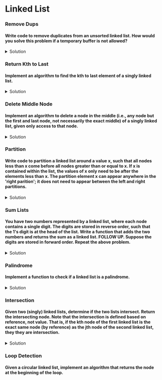 # Linked List

### Remove Dups

#### Write code to remove duplicates from an unsorted linked list. How would you solve this problem if a temporary buffer is not allowed?

<details>

  <summary>Solution</summary>

- create a hash table or set to store unique integers into it
- run through the linked list and if duplicate is present assign, prev->next = current->next
- for solving the problem without any extra space, we can create a runner pointer which checks for duplicates in the right side for the linked list
- Time Complexity is, $O(n)$
- Space Complexity is, $O(n)$

</details>

### Return Kth to Last

#### Implement an algorithm to find the kth to last element of a singly linked list.

<details>

  <summary>Solution</summary>

- Recursive

  - base case is where head == null
  - check in which recursive call index == k, return that node
  - Time Complexity is, $O(n)$
  - Space Complexity is, $O(n)$

- Iterative
  - We can use two pointers, p1 and p2 both refering to head initially
  - move p1 to k nodes after head
  - iterate until p1 hits null
  - p2 will be at the kth to the last position in the linked list
  - Time Complexity is, $O(n)$
  - Space Complexity is, $O(1)$

</details>

### Delete Middle Node

#### Implement an algorithm to delete a node in the middle (i.e., any node but the first and last node, not necessarily the exact middle) of a singly linked list, given only access to that node.

<details>

  <summary>Solution</summary>

- copy the data from the delete_node.right to the delete_node
- delete the node delete_node.right
- Time Complexity is, $O(1)$
- Space Complexity is, $O(1)$

</details>

### Partition

#### Write code to partition a linked list around a value x, such that all nodes less than x come before all nodes greater than or equal to x. If x is contained within the list, the values of x only need to be after the elements less than x. The partition element x can appear anywhere in the 'right parition'; it does not need to appear between the left and right partitions.

<details>

  <summary>Solution</summary>

- create head and tail pointer
- iterate through the linked list, if node.value is less than pivot.value make it the new head otherwise append it to the tail pointer
- Time Complexity is, $O(n)$
- Space Complexity is, $O(1)$

</details>

### Sum Lists

#### You have two numbers represented by a linked list, where each node contains a single digit. The digits are stored in reverse order, such that the 1's digit is at the head of the list. Write a function that adds the two numbers and returns the sum as a linked list. FOLLOW UP. Suppose the digits are stored in forward order. Repeat the above problem.

<details>

  <summary>Solution</summary>

- Reverse Order
  - iterate through the both of the linked lists
  - add the digits along with the carry
  - return the head
  - Time Complexity is, $O(n)$
  - Space Complexity is, $O(n)$

</details>

### Palindrome

#### Implement a function to check if a linked list is a palindrome.

<details>

  <summary>Solution</summary>

- use two fast and slow pointer method to get to the middle element
- push the elements of the slow pointer on the stack
- after reaching end, check for even and odd situation
  - if fast pointer is at the end, then even
  - otherwise odd
- pop elements from the stack and check with slow pointer's value
- Time Complexity is, $O(n)$
- Space Complexity is, $O(n)$

</details>

### Intersection

#### Given two (singly) linked lists, determine if the two lists intersect. Return the intersecting node. Note that the intersection is defined based on reference, not value. That is, if the kth node of the first linked list is the exact same node (by reference) as the jth node of the second linked list, they they are intersection.

<details>

  <summary>Solution</summary>

- get the lengths of the linked lists
- create two pointers and assign them to the head of the linked lists
- offset the pointer which is assigned to the bigger linked list by abs(len(ll1) - len(ll2))
- iterate through the linked list one node at a time
- if both the node referece match for the pointers, return that Node
- otherwise, return None
- Time Complexity is, $O(A + b)$
- Space Complexity is, $O(1)$

</details>

### Loop Detection

#### Given a circular linked list, implement an algorithm that returns the node at the beginning of the loop.

